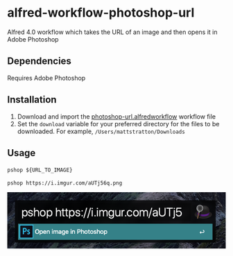 # alfred-workflow-photoshop-url

Alfred 4.0 workflow which takes the URL of an image and then opens it in Adobe Photoshop

## Dependencies

Requires Adobe Photoshop

## Installation

1. Download and import the [photoshop-url.alfredworkflow](https://github.com/mattstratton/alfred-workflow-photoshop-url/blob/master/photoshop-url.alfredworkflow) workflow file
1. Set the `download` variable for your preferred directory for the files to be downloaded. For example, `/Users/mattstratton/Downloads`

## Usage

`pshop ${URL_TO_IMAGE}`

```
pshop https://i.imgur.com/aUTj56q.png
```

![](screenshot.png)
